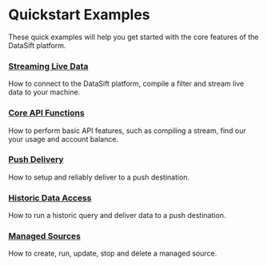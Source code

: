 # Quickstart Examples
These quick examples will help you get started with the core features of the DataSift platform.

### [Streaming Live Data](streaming.js)
How to connect to the DataSift platform, compile a filter and stream live data to your machine.

### [Core API Functions](core.js)
How to perform basic API features, such as compiling a stream, find our your usage and account balance.

### [Push Delivery](push.js)
How to setup and reliably deliver to a push destination.

### [Historic Data Access](historics.js)
How to run a historic query and deliver data to a push destination.

### [Managed Sources](managed_sources.js)
How to create, run, update, stop and delete a managed source.